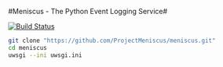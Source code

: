 #Meniscus - The Python Event Logging Service#

[![Build Status](http://166.78.108.142:8080/job/Meniscus/badge/icon)](http://166.78.108.142:8080/job/Meniscus/)

```bash
git clone "https://github.com/ProjectMeniscus/meniscus.git"
cd meniscus
uwsgi --ini uwsgi.ini
```
